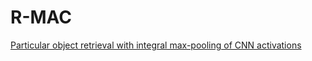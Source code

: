 # R-MAC
[Particular object retrieval with integral max-pooling of CNN activations](https://arxiv.org/abs/1511.05879)
